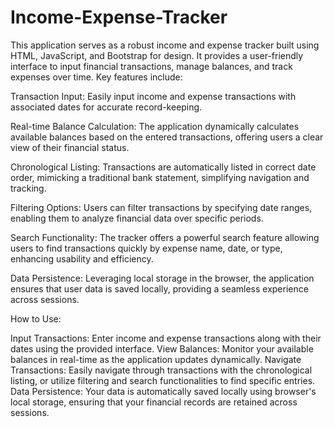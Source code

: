 # Income-Expense-Tracker
This application serves as a robust income and expense tracker built using HTML, JavaScript, and Bootstrap for design. It provides a user-friendly interface to input financial transactions, manage balances, and track expenses over time. Key features include:

Transaction Input: Easily input income and expense transactions with associated dates for accurate record-keeping.

Real-time Balance Calculation: The application dynamically calculates available balances based on the entered transactions, offering users a clear view of their financial status.

Chronological Listing: Transactions are automatically listed in correct date order, mimicking a traditional bank statement, simplifying navigation and tracking.

Filtering Options: Users can filter transactions by specifying date ranges, enabling them to analyze financial data over specific periods.

Search Functionality: The tracker offers a powerful search feature allowing users to find transactions quickly by expense name, date, or type, enhancing usability and efficiency.

Data Persistence: Leveraging local storage in the browser, the application ensures that user data is saved locally, providing a seamless experience across sessions.

How to Use:

Input Transactions: Enter income and expense transactions along with their dates using the provided interface.
View Balances: Monitor your available balances in real-time as the application updates dynamically.
Navigate Transactions: Easily navigate through transactions with the chronological listing, or utilize filtering and search functionalities to find specific entries.
Data Persistence: Your data is automatically saved locally using browser's local storage, ensuring that your financial records are retained across sessions.
